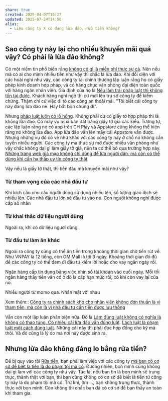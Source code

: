 ```yaml
---
share: true
created: 2025-04-07T15:27
updated: 2025-07-24T14:50
alias:
  - Liệu công ty X có đang lừa đảo, rửa tiền không?
---
```

## Sao công ty này lại cho nhiều khuyến mãi quá vậy? Có phải là lừa đảo không?
Có một niềm tin phổ biến rằng [không có gì là miễn phí thực sự cả](../../%F0%9F%93%9CT%C3%A0i%20nguy%C3%AAn/Ni%E1%BB%81m%20tin,%20di%E1%BB%85n%20ng%C3%B4n/Ti%E1%BB%81n/Kh%C3%B4ng%20c%C3%B3%20g%C3%AC%20l%C3%A0%20mi%E1%BB%85n%20ph%C3%AD%20th%E1%BB%B1c%20s%E1%BB%B1%20c%E1%BA%A3.md). Nên nếu mà có ai cho mình nhiều tiền như vậy thì chắc là lừa đảo. Khi đối diện với các hoài nghi như vậy, các công ty tài chính thường lập luận rằng họ có giấy phép kinh doanh hợp pháp, và có hàng chục văn phòng đại diện toàn quốc với hàng ngàn nhân viên. Giả định của họ là [Nếu làm trái pháp luật thì không tồn tại được](../../%F0%9F%93%9CT%C3%A0i%20nguy%C3%AAn/Ni%E1%BB%81m%20tin,%20di%E1%BB%85n%20ng%C3%B4n/Lu%E1%BA%ADt%20ph%C3%A1p/N%E1%BA%BFu%20l%C3%A0m%20tr%C3%A1i%20ph%C3%A1p%20lu%E1%BA%ADt%20th%C3%AC%20kh%C3%B4ng%20t%E1%BB%93n%20t%E1%BA%A1i%20%C4%91%C6%B0%E1%BB%A3c.md). Khách hàng nghi ngờ thì cứ mời lên trụ sở công ty để kiểm chứng. Thậm chí cứ việc đi tố cáo công an thoải mái. "Tôi biết cái công ty này đang lừa đảo nè. Hãy bắt bọn chúng đi".

Nhưng [pháp luật luôn có lỗ hổng](../../%F0%9F%93%9CT%C3%A0i%20nguy%C3%AAn/Ni%E1%BB%81m%20tin,%20di%E1%BB%85n%20ng%C3%B4n/Lu%E1%BA%ADt%20ph%C3%A1p/Ph%C3%A1p%20lu%E1%BA%ADt%20lu%C3%B4n%20c%C3%B3%20l%E1%BB%97%20h%E1%BB%95ng.md). Không phải cứ có giấy tờ hợp pháp thì là không lừa đảo. Có mấy vụ mua bán đất bằng giấy tờ giả các kiểu. Tương tự, các lập luận rằng nó có app trên CH Play và Appstore cũng không thể hiện rằng nó không lừa đảo. App lừa đảo vẫn lên mấy cái Appstore vẫn được. Nhưng những vụ đó có vẻ như khác với các công ty này ở chỗ nó không cần tuyển nhiều người. Các công ty mà thực sự mở được nhiều văn phòng như vậy chắc không dại gì làm giấy tờ giả, nên ta có thể bỏ qua trường hợp này.
[Những trang web giả mạo không chỉ dùng để lừa người dân, mà còn có thể dùng khi cần hạ thấp uy tín công ty thật](../Ki%E1%BA%BFm%20ti%E1%BB%81n/Ph%E1%BA%A1m%20t%E1%BB%99i/Nh%E1%BB%AFng%20trang%20web%20gi%E1%BA%A3%20m%E1%BA%A1o%20kh%C3%B4ng%20ch%E1%BB%89%20d%C3%B9ng%20%C4%91%E1%BB%83%20l%E1%BB%ABa%20ng%C6%B0%E1%BB%9Di%20d%C3%A2n,%20m%C3%A0%20c%C3%B2n%20c%C3%B3%20th%E1%BB%83%20d%C3%B9ng%20khi%20c%E1%BA%A7n%20h%E1%BA%A1%20th%E1%BA%A5p%20uy%20t%C3%ADn%20c%C3%B4ng%20ty%20th%E1%BA%ADt.md)

Vậy nếu là giấy tờ thật, thì tiền đâu mà khuyến mãi như vậy?

### Từ tham vọng của các nhà đầu tư 
Khi kích cầu nhu cầu người dùng sử dụng nhiều lên, số lượng giao dịch sẽ nhiều lên. Các nhà đầu tư lớn sẽ đầu tư vào nó. Con người không nghĩ được cấp số nhân

### Từ khai thác dữ liệu người dùng
Ngoài ra, khi có dữ liệu người dùng. 

### Từ đầu tư làm ăn khác
Ngoài ra công ty cũng có thể ăn tiền trong khoảng thời gian chờ tiền rút về. Như VNPAY là 12 tiếng, còn GM Mall là tới 3 ngày. Khoảng thời gian đó đủ để các công ty có thể đem đi đầu tư kiếm lời hoặc cho vay ngắn ngày rồi. 

[Ngân hàng cấp tín dụng bằng việc nhìn số tài khoản vào cuối ngày](./T%E1%BB%95%20ch%E1%BB%A9c%20t%C3%ADn%20d%E1%BB%A5ng/Ng%C3%A2n%20h%C3%A0ng,%20%C4%91i%E1%BB%83m%20t%C3%ADn%20d%E1%BB%A5ng/Ng%C3%A2n%20h%C3%A0ng%20c%E1%BA%A5p%20t%C3%ADn%20d%E1%BB%A5ng%20b%E1%BA%B1ng%20vi%E1%BB%87c%20nh%C3%ACn%20s%E1%BB%91%20t%C3%A0i%20kho%E1%BA%A3n%20v%C3%A0o%20cu%E1%BB%91i%20ng%C3%A0y.md). Mỗi tối ngân hàng thấy tiền vẫn có ở đó là cấp hạn mức rồi, có khi còn vay lại của nó.

Nhiều người từ momo qua. Nhẵn mặt với nhau

Xem thêm:: [Công ty ra chính sách khó cho nhân viên không đơn thuần là vì tham tiền, mà còn là vì nhà đầu tư cần tiền được lưu thông](./C%C3%B4ng%20ty%20ra%20ch%C3%ADnh%20s%C3%A1ch%20kh%C3%B3%20cho%20nh%C3%A2n%20vi%C3%AAn%20kh%C3%B4ng%20%C4%91%C6%A1n%20thu%E1%BA%A7n%20l%C3%A0%20v%C3%AC%20tham%20ti%E1%BB%81n,%20m%C3%A0%20c%C3%B2n%20l%C3%A0%20v%C3%AC%20nh%C3%A0%20%C4%91%E1%BA%A7u%20t%C6%B0%20c%E1%BA%A7n%20ti%E1%BB%81n%20%C4%91%C6%B0%E1%BB%A3c%20l%C6%B0u%20th%C3%B4ng.md)

Vẫn còn một lập luận phản biện nữa. Đó là [Làm đúng luật không có nghĩa là không có thao túng. Có nhiều cái lừa đảo vẫn đúng luật](../%C4%90%E1%BA%A1o%20%C4%91%E1%BB%A9c,%20ph%C3%A1p%20lu%E1%BA%ADt.%20Kinh%20t%E1%BA%BF%20ch%C3%ADnh%20tr%E1%BB%8B/Lu%E1%BA%ADt,%20nh%C3%A0%20n%C6%B0%E1%BB%9Bc/L%C3%A0m%20%C4%91%C3%BAng%20lu%E1%BA%ADt%20kh%C3%B4ng%20c%C3%B3%20ngh%C4%A9a%20l%C3%A0%20kh%C3%B4ng%20c%C3%B3%20thao%20t%C3%BAng.%20C%C3%B3%20nhi%E1%BB%81u%20c%C3%A1i%20l%E1%BB%ABa%20%C4%91%E1%BA%A3o%20v%E1%BA%ABn%20%C4%91%C3%BAng%20lu%E1%BA%ADt.md). [Lách luật là phạm luật một cách đúng luật](../%C4%90%E1%BA%A1o%20%C4%91%E1%BB%A9c,%20ph%C3%A1p%20lu%E1%BA%ADt.%20Kinh%20t%E1%BA%BF%20ch%C3%ADnh%20tr%E1%BB%8B/Lu%E1%BA%ADt,%20nh%C3%A0%20n%C6%B0%E1%BB%9Bc/L%C3%A1ch%20lu%E1%BA%ADt%20l%C3%A0%20ph%E1%BA%A1m%20lu%E1%BA%ADt%20m%E1%BB%99t%20c%C3%A1ch%20%C4%91%C3%BAng%20lu%E1%BA%ADt.md). Những cái này thì phải đọc hợp đồng cho kỹ mà thôi. Và đó cũng là lý do mà nơi này được sinh ra.


## Nhưng lừa đảo không đáng lo bằng rửa tiền?
Để bị quy vào tội [Rửa tiền](../%CE%9E%20Kh%C3%A1i%20ni%E1%BB%87m/R%E1%BB%ADa%20ti%E1%BB%81n.md), bạn phải làm việc với các công ty [mà bạn có cơ sở để biết là tiền là do phạm tội mà có](https://thuvienphapluat.vn/chinh-sach-phap-luat-moi/vn/ho-tro-phap-luat/tham-nhung/39307/rua-tien-la-gi-trach-nhiem-hinh-su-doi-voi-toi-rua-tien). Đương nhiên, bọn mình cũng không dại gì làm với các công ty như vậy. Tức là, nếu bạn tin là bọn mình sẽ trung thực, thành thật với bạn, thì bạn cũng không có cơ sở để biết là tiền từ công ty này là do phạm tội mà có. Trừ khi, ờm ..., bạn không trung thực, thành thực với bọn mình. Còn không thì chắc bạn đã có cơ sở để bạn thấy an toàn khi tham gia. 

